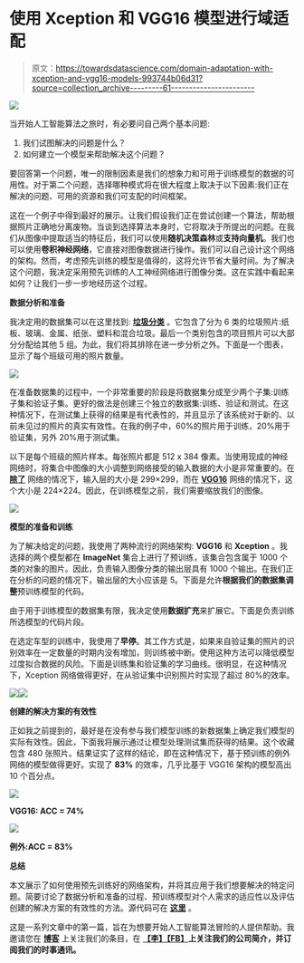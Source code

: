 # 使用 Xception 和 VGG16 模型进行域适配

> 原文：<https://towardsdatascience.com/domain-adaptation-with-xception-and-vgg16-models-993744b06d31?source=collection_archive---------61----------------------->

![](img/0266e808b105a6b9f0a8c9dd32adfb0a.png)

当开始人工智能算法之旅时，有必要问自己两个基本问题:

1.  我们试图解决的问题是什么？
2.  如何建立一个模型来帮助解决这个问题？

要回答第一个问题，唯一的限制因素是我们的想象力和可用于训练模型的数据的可用性。对于第二个问题，选择哪种模式将在很大程度上取决于以下因素:我们正在解决的问题、可用的资源和我们可支配的时间框架。

这在一个例子中得到最好的展示。让我们假设我们正在尝试创建一个算法，帮助根据照片正确地分离废物。当谈到选择算法本身时，它将取决于所提出的问题。在我们从图像中提取适当的特征后，我们可以使用**随机决策森林**或**支持向量机**。我们也可以使用**卷积神经网络**，它直接对图像数据进行操作。我们可以自己设计这个网络的架构。然而，考虑预先训练的模型是值得的，这将允许节省大量时间。为了解决这个问题，我决定采用预先训练的人工神经网络进行图像分类。这在实践中看起来如何？让我们一步一步地经历这个过程。

**数据分析和准备**

我决定用的数据集可以在这里找到: [**垃圾分类**](https://www.kaggle.com/asdasdasasdas/garbage-classification) 。它包含了分为 6 类的垃圾照片:纸板、玻璃、金属、纸张、塑料和混合垃圾。最后一个类别包含的项目照片可以大部分分配给其他 5 组。为此，我们将其排除在进一步分析之外。下面是一个图表，显示了每个班级可用的照片数量。

![](img/e6516a650d6372ec150a2ebc2022d7e9.png)

在准备数据集的过程中，一个非常重要的阶段是将数据集分成至少两个子集:训练子集和验证子集。更好的做法是创建三个独立的数据集:训练、验证和测试。在这种情况下，在测试集上获得的结果是有代表性的，并且显示了该系统对于新的、以前未见过的照片的真实有效性。在我的例子中，60%的照片用于训练，20%用于验证集，另外 20%用于测试集。

以下是每个班级的照片样本。每张照片都是 512 x 384 像素。当使用现成的神经网络时，将集合中图像的大小调整到网络接受的输入数据的大小是非常重要的。在 [**除了**](https://arxiv.org/abs/1610.02357) 网络的情况下，输入层的大小是 299×299，而在 [**VGG16**](https://arxiv.org/abs/1409.1556) 网络的情况下，这个大小是 224×224。因此，在训练模型之前，我们需要缩放我们的图像。

![](img/32b67070269b4194eed68156d547578b.png)

**模型的准备和训练**

为了解决给定的问题，我使用了两种流行的网络架构: **VGG16** 和 **Xception** 。我选择的两个模型都在 **ImageNet** 集合上进行了预训练，该集合包含属于 1000 个类的对象的图片。因此，负责输入图像分类的输出层具有 1000 个输出。在我们正在分析的问题的情况下，输出层的大小应该是 5。下面是允许**根据我们的数据集调整**预训练模型的代码。

由于用于训练模型的数据集有限，我决定使用**数据扩充**来扩展它。下面是负责训练所选模型的代码片段。

在选定车型的训练中，我使用了**早停**。其工作方式是，如果来自验证集的照片的识别效率在一定数量的时期内没有增加，则训练被中断。使用这种方法可以降低模型过度拟合数据的风险。下面是训练集和验证集的学习曲线。很明显，在这种情况下，Xception 网络做得更好，在从验证集中识别照片时实现了超过 80%的效率。

![](img/b9125ddc643434a528a3dd7cc357e2ff.png)![](img/e64db0829ab13537201d9e8a03dfcefd.png)

**创建的解决方案的有效性**

正如我之前提到的，最好是在没有参与我们模型训练的新数据集上确定我们模型的实际有效性。因此，下面我将展示通过让模型处理测试集而获得的结果。这个收藏包含 480 张照片。结果证实了这样的结论，即在这种情况下，基于预训练的例外网络的模型做得更好。实现了 **83%** 的效率，几乎比基于 VGG16 架构的模型高出 10 个百分点。

![](img/e5ac8d20196a46b96e2e27807bd13c53.png)

**VGG16: ACC = 74%**

![](img/8c136a54c1a427a30986af688b7fb160.png)

**例外:ACC = 83%**

**总结**

本文展示了如何使用预先训练好的网络架构，并将其应用于我们想要解决的特定问题。简要讨论了数据分析和准备的过程、预训练模型对个人需求的适应性以及评估创建的解决方案的有效性的方法。源代码可在 [**这里**](https://github.com/kater-datascience/garbage_classification) 。

这是一系列文章中的第一篇，旨在为想要开始人工智能算法冒险的人提供帮助。我邀请您在 [**博客**](https://isolution.pl/en/blog-en/) 上关注我们的条目，在 [**【李】**](https://www.linkedin.com/company/isolution/)****[**【FB】**](https://www.facebook.com/IsolutionPolska/)上关注我们的公司简介，并订阅我们的时事通讯。****